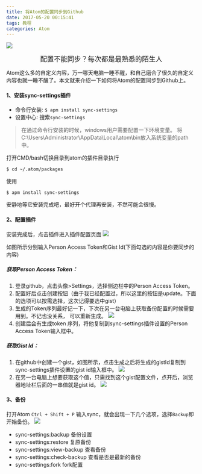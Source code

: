 ```yaml
---
title: 将Atom的配置同步到Github
date: 2017-05-20 00:15:41
tags: 教程
categories: Atom
---
```

![](http://oq6xfel71.bkt.clouddn.com/17-10-3/77941060.jpg)

<center> <font size=4>配置不能同步？每次都是最熟悉的陌生人</font></center >

Atom这么多的自定义内容，万一哪天电脑一睡不醒，和自己磨合了很久的自定义内容也就一睡不醒了。本文就来介绍一下如何将Atom的配置同步到Github上。
<!-- more -->
#### 1、安装sync-settings插件
- 命令行安装: `$ apm install sync-settings`
- 设置中心: 搜索`sync-settings`

> 在通过命令行安装的时候，windows用户需要配置一下环境变量。
> 将C:\Users\Administrator\AppData\Local\atom\bin放入系统变量的path中。


打开CMD/bash切换目录到atom的插件目录执行

    $ cd ~/.atom/packages
使用

    $ apm install sync-settings
安静地等它安装完成吧，最好开个代理再安装，不然可能会很慢。

#### 2、配置插件
安装完成后，点击插件进入插件配置页面
![](http://oq6xfel71.bkt.clouddn.com/17-5-19/81516818-file_1495205135716_3890.png)

如图所示分别输入Person Access Token和Gist Id(下面勾选的内容是你要同步的内容)
##### 获取Person Access Token：
1. 登录github，点击头像>Settings，选择侧边栏中的Person Access Token。
2. 配置好后点击创建按钮（由于我已经配置过，所以这里的按钮是update。下面的选项可以按需选择，这次记得要选中gist）
3. 生成的Token序列最好记一下，下次在另一台电脑上获取备份配置的时候需要用到。不记也没关系， 可以重新生成。
![](http://oq6xfel71.bkt.clouddn.com/17-5-19/28127175-file_1495205833776_143a1.png)
4. 创建后会有生成token 序列，将他复制到sync-settings插件设置的Person Access Token输入框中。

##### 获取Gist Id：
1. 在github中创建一个gist，如图所示，点击生成之后将生成的gistId复制到sync-settings插件设置的gist id输入框中。
![](http://oq6xfel71.bkt.clouddn.com/17-5-19/66274249-file_1495206602160_ce12.png)
2. 在另一台电脑上想要获取这个值，只需找到这个gist配置文件，点开后，浏览器地址栏后面的一串值就是gist id。
![](http://oq6xfel71.bkt.clouddn.com/17-5-19/50195866-file_1495207478799_16ee5.png)

#### 3、备份
打开Atom `Ctrl + Shift + P` 输入sync，就会出现一下几个选项，选择`Backup`即开始备份。
![](http://oq6xfel71.bkt.clouddn.com/17-5-19/99114845-file_1495207600356_df3.png)

- sync-settings:backup 备份设置
- sync-settings:restore 复原备份
- sync-settings:view-backup 查看备份
- sync-settings:check-backup 查看是否是最新的备份
- sync-settings:fork fork配置